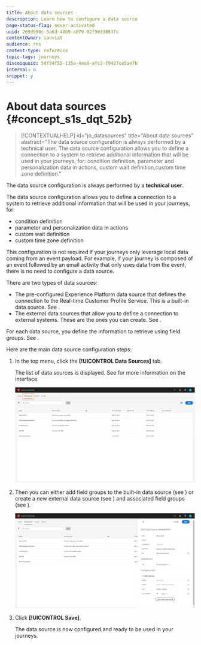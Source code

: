 ```yaml
---
title: About data sources
description: Learn how to configure a data source 
page-status-flag: never-activated
uuid: 269d590c-5a6d-40b9-a879-02f5033863fc
contentOwner: sauviat
audience: rns
content-type: reference
topic-tags: journeys
discoiquuid: 5df34f55-135a-4ea8-afc2-f9427ce5ae7b
internal: n
snippet: y
---
```


# About data sources {#concept_s1s_dqt_52b}

>[!CONTEXTUALHELP]
>id="jo_datasources"
>title="About data sources"
>abstract="The data source configuration is always performed by a technical user. The data source configuration allows you to define a connection to a system to retrieve additional information that will be used in your journeys, for: condition definition, parameter and personalization data in actions, custom wait definition,custom time zone definition."

The data source configuration is always performed by a **technical user**.

The data source configuration allows you to define a connection to a system to retrieve additional information that will be used in your journeys, for:

* condition definition
* parameter and personalization data in actions
* custom wait definition
* custom time zone definition

This configuration is not required if your journeys only leverage local data coming from an event payload. For example, if your journey is composed of an event followed by an email activity that only uses data from the event, there is no need to configure a data source.

There are two types of data sources:

* The pre-configured Experience Platform data source that defines the connection to the Real-time Customer Profile Service. This is a built-in data source. See [](../datasource/adobe-experience-platform-data-source.md).
* The external data sources that allow you to define a connection to external systems. These are the ones you can create. See [](../datasource/external-data-sources.md).

For each data source, you define the information to retrieve using field groups. See [](../datasource/field-groups.md).

Here are the main data source configuration steps:

1. In the top menu, click the **[!UICONTROL Data Sources]** tab.

    The list of data sources is displayed. See [](../about/user-interface.md) for more information on the interface.

    ![](../assets/journey18.png)

1. Then you can either add field groups to the built-in data source (see [](../datasource/adobe-experience-platform-data-source.md)) or create a new external data source (see [](../datasource/external-data-sources.md)) and associated field groups (see [](../datasource/field-groups.md)).

    ![](../assets/journey23.png)

1. Click **[!UICONTROL Save]**. 

    The data source is now configured and ready to be used in your journeys.

